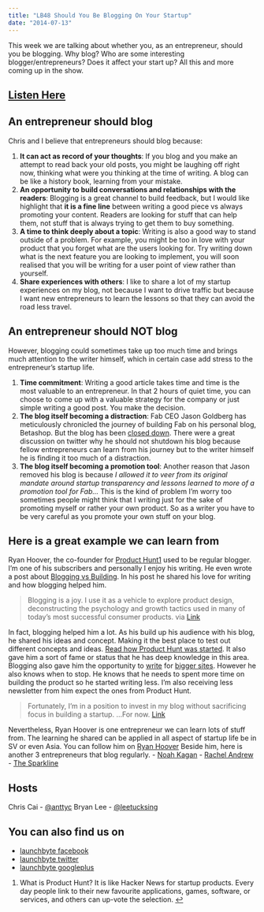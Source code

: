 ```yaml
---
title: "LB48 Should You Be Blogging On Your Startup"
date: "2014-07-13"
---
```


This week we are talking about whether you, as an entrepreneur, should you be blogging. Why blog? Who are some interesting blogger/entrepreneurs? Does it affect your start up? All this and more coming up in the show.

## [Listen Here](https://archive.org/download/launchbyte_20140713/LB%2048%20Should%20you%20be%20blogging.mp3)

## An entrepreneur should blog

Chris and I believe that entrepreneurs should blog because:

1. **It can act as record of your thoughts**: If you blog and you make an attempt to read back your old posts, you might be laughing off right now, thinking what were you thinking at the time of writing. A blog can be like a history book, learning from your mistake.
2. **An opportunity to build conversations and relationships with the readers**: Blogging is a great channel to build feedback, but I would like highlight that **it is a fine line** between writing a good piece vs always promoting your content. Readers are looking for stuff that can help them, not stuff that is always trying to get them to buy something.
3. **A time to think deeply about a topic**: Writing is also a good way to stand outside of a problem. For example, you might be too in love with your product that you forget what are the users looking for. Try writing down what is the next feature you are looking to implement, you will soon realised that you will be writing for a user point of view rather than yourself.
4. **Share experiences with others**: I like to share a lot of my startup experiences on my blog, not because I want to drive traffic but because I want new entrepreneurs to learn the lessons so that they can avoid the road less travel.

## An entrepreneur should NOT blog

However, blogging could sometimes take up too much time and brings much attention to the writer himself, which in certain case add stress to the entrepreneur’s startup life.

1. **Time commitment**: Writing a good article takes time and time is the most valuable to an entrepreneur. In that 2 hours of quiet time, you can choose to come up with a valuable strategy for the company or just simple writing a good post. You make the decision.
2. **The blog itself becoming a distraction**: Fab CEO Jason Goldberg has meticulously chronicled the journey of building Fab on his personal blog, Betashop. But the blog has been [closed down](http://pando.com/2014/05/22/sorry-were-closed-what-happened-to-betashop-the-blog-diary-of-fab-ceo-jason-goldberg/). There were a great discussion on twitter why he should not shutdown his blog because fellow entrepreneurs can learn from his journey but to the writer himself he is finding it too much of a distraction.
3. **The blog itself becoming a promotion tool**: Another reason that Jason removed his blog is because _I allowed it to veer from its original mandate around startup transparency and lessons learned to more of a promotion tool for Fab…_ This is the kind of problem I’m worry too sometimes people might think that I writing just for the sake of promoting myself or rather your own product. So as a writer you have to be very careful as you promote your own stuff on your blog.

## Here is a great example we can learn from

Ryan Hoover, the co-founder for [Product Hunt](http://www.producthunt.com/)[1](#fn-1) used to be regular blogger. I’m one of his subscribers and personally I enjoy his writing. He even wrote a post about [Blogging vs Building](https://medium.com/on-startups/blogging-vs-building-bc6893bb5cd5). In his post he shared his love for writing and how blogging helped him.

> Blogging is a joy. I use it as a vehicle to explore product design, deconstructing the psychology and growth tactics used in many of today’s most successful consumer products. via [Link](https://medium.com/on-startups/blogging-vs-building-bc6893bb5cd5)

In fact, blogging helped him a lot. As his build up his audience with his blog, he shared his ideas and concept. Making it the best place to test out different concepts and ideas. [Read how Product Hunt was started](https://medium.com/on-startups/why-you-should-build-your-product-in-public-e28c54629bc1). It also gave him a sort of fame or status that he has deep knowledge in this area. Blogging also gave him the opportunity to [write](http://pando.com/2013/12/19/hunting-for-habits-keying-in-on-smart-design-to-make-an-irresistible-product/) for [bigger sites](http://www.fastcolabs.com/3024472/how-we-got-our-first-2000-users-doing-things-that-dont-scale). However he also knows when to stop. He knows that he needs to spent more time on building the product so he started writing less. I’m also receiving less newsletter from him expect the ones from Product Hunt.

> Fortunately, I’m in a position to invest in my blog without sacrificing focus in building a startup. …For now. [Link](https://medium.com/on-startups/blogging-vs-building-bc6893bb5cd5)

Nevertheless, Ryan Hoover is one entrepreneur we can learn lots of stuff from. The learning he shared can be applied in all aspect of startup life be in SV or even Asia. You can follow him on [Ryan Hoover](https://twitter.com/rrhoover) Beside him, here is another 3 entrepreneurs that blog regularly. - [Noah Kagan](http://okdork.com/) - [Rachel Andrew](http://www.rachelandrew.co.uk/) - [The Sparkline](http://fizzle.co/sparkline)

## Hosts

Chris Cai - [@anttyc](https://twitter.com/AnttyC) Bryan Lee - [@leetucksing](https://twitter.com/leetucksing)

## You can also find us on

- [launchbyte facebook](https://www.facebook.com/Launchbyte)
- [launchbyte twitter](https://twitter.com/LaunchByte)
- [launchbyte googleplus](https://plus.google.com/+Launchbyte)

1. What is Product Hunt? It is like Hacker News for startup products. Every day people link to their new favourite applications, games, software, or services, and others can up-vote the selection. [↩](#fnref-1)
